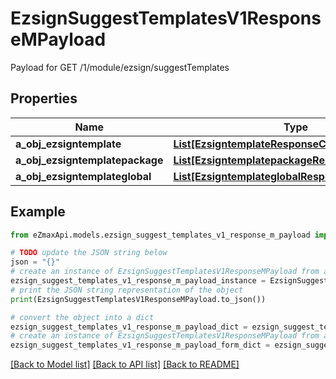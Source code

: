 # EzsignSuggestTemplatesV1ResponseMPayload

Payload for GET /1/module/ezsign/suggestTemplates

## Properties

Name | Type | Description | Notes
------------ | ------------- | ------------- | -------------
**a_obj_ezsigntemplate** | [**List[EzsigntemplateResponseCompound]**](EzsigntemplateResponseCompound.md) |  | 
**a_obj_ezsigntemplatepackage** | [**List[EzsigntemplatepackageResponseCompound]**](EzsigntemplatepackageResponseCompound.md) |  | 
**a_obj_ezsigntemplateglobal** | [**List[EzsigntemplateglobalResponseCompound]**](EzsigntemplateglobalResponseCompound.md) |  | 

## Example

```python
from eZmaxApi.models.ezsign_suggest_templates_v1_response_m_payload import EzsignSuggestTemplatesV1ResponseMPayload

# TODO update the JSON string below
json = "{}"
# create an instance of EzsignSuggestTemplatesV1ResponseMPayload from a JSON string
ezsign_suggest_templates_v1_response_m_payload_instance = EzsignSuggestTemplatesV1ResponseMPayload.from_json(json)
# print the JSON string representation of the object
print(EzsignSuggestTemplatesV1ResponseMPayload.to_json())

# convert the object into a dict
ezsign_suggest_templates_v1_response_m_payload_dict = ezsign_suggest_templates_v1_response_m_payload_instance.to_dict()
# create an instance of EzsignSuggestTemplatesV1ResponseMPayload from a dict
ezsign_suggest_templates_v1_response_m_payload_form_dict = ezsign_suggest_templates_v1_response_m_payload.from_dict(ezsign_suggest_templates_v1_response_m_payload_dict)
```
[[Back to Model list]](../README.md#documentation-for-models) [[Back to API list]](../README.md#documentation-for-api-endpoints) [[Back to README]](../README.md)


